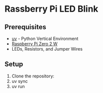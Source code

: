 # Rassberry Pi LED Blink

## Prerequisites
- [uv](https://docs.astral.sh/uv/) - Python Vertical Environment
- [Raspberry Pi Zero 2 W](https://www.raspberrypi.com/products/raspberry-pi-zero-2-w/)
- LEDs, Resistors, and Jumper Wires

## Setup
 
1. Clone the repository:
2. uv sync
3. uv run
